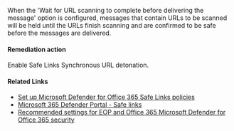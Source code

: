 When the 'Wait for URL scanning to complete before delivering the message' option is configured, messages that contain URLs to be scanned will be held until the URLs finish scanning and are confirmed to be safe before the messages are delivered.

#### Remediation action
Enable Safe Links Synchronous URL detonation.

#### Related Links

* [Set up Microsoft Defender for Office 365 Safe Links policies](https://aka.ms/orca-atpp-docs-10) 
* [Microsoft 365 Defender Portal - Safe links](https://security.microsoft.com/safelinksv2) 
* [Recommended settings for EOP and Office 365 Microsoft Defender for Office 365 security](https://aka.ms/orca-atpp-docs-7)
